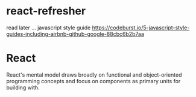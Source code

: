 # react-refresher

read later ... javascript style guide
https://codeburst.io/5-javascript-style-guides-including-airbnb-github-google-88cbc6b2b7aa

# React

React's mental model draws broadly on functional and object-oriented programming concepts and focus on components as primary units for building with.
